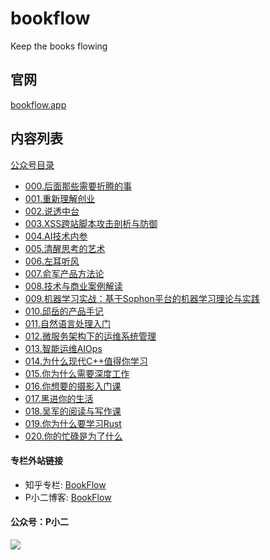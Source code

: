 # bookflow

Keep the books flowing


## 官网

[bookflow.app](https://bookflow.app) 


## 内容列表

[公众号目录](https://mp.weixin.qq.com/mp/appmsgalbum?__biz=MzAwNzc4MDgwNQ==&action=getalbum&album_id=1345462282264051712&scene=173#wechat_redirect)

- [000.后面那些需要折腾的事](https://mp.weixin.qq.com/s/2Lx8Mori2caS9KXPkt--fw)
- [001.重新理解创业](https://mp.weixin.qq.com/s/hZX42VNbj0zpy2tQtRTxug)
- [002.说透中台](https://mp.weixin.qq.com/s/ueTvoCzsD_wNd3rjxmAyJw)
- [003.XSS跨站脚本攻击剖析与防御](https://mp.weixin.qq.com/s/R12EvAyk2NByYsOH30AuOA)
- [004.AI技术内参](https://mp.weixin.qq.com/s/a7cT60quPEQsP_pUBy1vVw)
- [005.清醒思考的艺术](https://mp.weixin.qq.com/s/ogQVLh_2e3lpS6EXZTG63Q)
- [006.左耳听风](https://mp.weixin.qq.com/s/yQrgQeULppX4wH35rSahew)
- [007.俞军产品方法论](https://mp.weixin.qq.com/s/buq6vvp5tIgrDMXdpMqmkg)
- [008.技术与商业案例解读](https://mp.weixin.qq.com/s/EKRmWni9t_xhP785UKoX8A)
- [009.机器学习实战：基于Sophon平台的机器学习理论与实践](https://mp.weixin.qq.com/s/bgCsPDaC5aKpxAoDVzTlqw)
- [010.邱岳的产品手记](https://mp.weixin.qq.com/s/EQgopC1Sby6y3pcwWe1Ztg)
- [011.自然语言处理入门](https://mp.weixin.qq.com/s/B9DYDaKEWzKvVaZkSerGXg)
- [012.微服务架构下的运维系统管理](https://mp.weixin.qq.com/s/xEdGu72EIE5_UA_U398cFQ)
- [013.智能运维AIOps](https://mp.weixin.qq.com/s/8Wkg5G2KeWpY4de8tW7bUQ)
- [014.为什么现代C++值得你学习](https://mp.weixin.qq.com/s/AdJ4jRR6c59Ciq2Cy7pyzQ)
- [015.你为什么需要深度工作](https://mp.weixin.qq.com/s/bymPEXc2nO6cTin_xcxq7A)
- [016.你想要的摄影入门课](https://mp.weixin.qq.com/s/xefG18TVIsnLPdsDX8sD3Q)
- [017.黑进你的生活](https://mp.weixin.qq.com/s/AtmecWoU4N2X9ml1UOQbcg)
- [018.吴军的阅读与写作课](https://mp.weixin.qq.com/s/ImtqmpSU2oWr5mkliNQoCw)
- [019.你为什么要学习Rust](https://mp.weixin.qq.com/s/WS2kikpuHKGxPJ_UBfYhgg)
- [020.你的忙碌是为了什么](https://mp.weixin.qq.com/s/H7GJ_D1FRUwNIxWzSVdqCw)


#### 专栏外站链接

- 知乎专栏: [BookFlow](https://zhuanlan.zhihu.com/bookflow)
- P小二博客: [BookFlow](https://pxiaoer.blog/category/bookflow/)


#### 公众号：P小二
![](https://tva1.sinaimg.cn/large/00831rSTly1gcvj9w1tm8j309k09kt8n.jpg)


